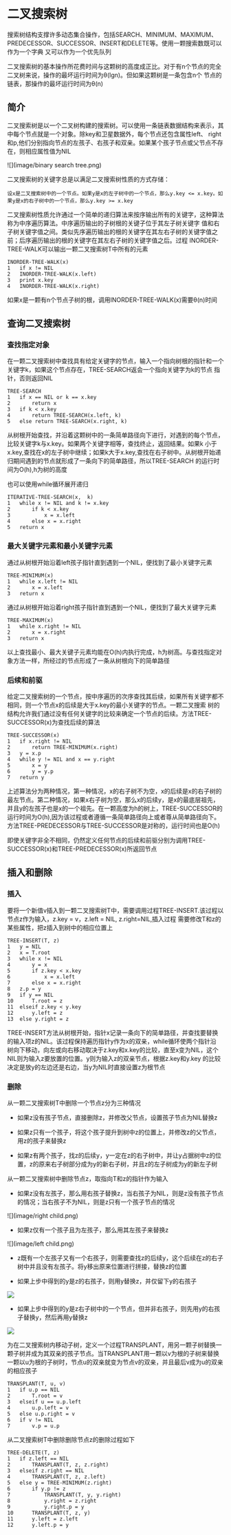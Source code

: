 # 二叉搜索树
搜索树结构支撑许多动态集合操作，包括SEARCH、MINIMUM、MAXIMUM、PREDECESSOR、SUCCESSOR、INSERT和DELETE等。使用一颗搜索数既可以作为一个字典
又可以作为一个优先队列

二叉搜索树的基本操作所花费时间与这颗树的高度成正比。对于有n个节点的完全二叉树来说，操作的最坏运行时间为θ(lgn)。但如果这颗树是一条包含n个
节点的链表，那操作的最坏运行时间为θ(n)

## 简介
二叉搜索树是以一个二叉树构建的搜索树。可以使用一条链表数据结构来表示，其中每个节点就是一个对象。除key和卫星数据外，每个节点还包含属性left、
right和p,他们分别指向节点的左孩子、右孩子和双亲。如果某个孩子节点或父节点不存在，则相应属性值为NIL

![](image/binary search tree.png)

二叉搜索树的关键字总是以满足二叉搜索树性质的方式存储：

    设x是二叉搜索树中的一个节点。如果y是x的左子树中的一个节点，那么y.key <= x.key。如果y是x的右子树中的一个节点，那么y.key >= x.key

二叉搜索树性质允许通过一个简单的递归算法来按序输出所有的关键字，这种算法称为中序遍历算法。中序遍历输出的子树根的关键子位于其左子树关键字
值和右子树关键字值之间。类似先序遍历输出的根的关键字在其左右子树的关键字值之前；后序遍历输出的根的关键字在其左右子树的关键字值之后。过程
INORDER-TREE-WALK可以输出一颗二叉搜索树T中所有的元素
```
INORDER-TREE-WALK(x)
1   if x != NIL
2   INORDER-TREE-WALK(x.left)
3   print x.key
4   INORDER-TREE-WALK(x.right)
```

如果x是一颗有n个节点子树的根，调用INORDER-TREE-WALK(x)需要θ(n)时间

## 查询二叉搜索树

### 查找指定对象
在一颗二叉搜索树中查找具有给定关键字的节点，输入一个指向树根的指针和一个关键字k，如果这个节点存在，TREE-SEARCH返会一个指向关键字为k的节点
指针，否则返回NIL
```
TREE-SEARCH
1   if x == NIL or k == x.key
2       return x
3   if k < x.key
4       return TREE-SEARCH(x.left, k)
5   else return TREE-SEARCH(x.right, k)
```

从树根开始查找，并沿着这颗树中的一条简单路径向下进行，对遇到的每个节点，比较关键字k与x.key。如果两个关键字相等，查找终止，返回结果。如果k
小于x.key,查找在x的左子树中继续；如果k大于x.key,查找在右子树中。从树根开始递归期间遇到的节点就形成了一条向下的简单路径，所以TREE-SEARCH
的运行时间为O(h),h为树的高度

也可以使用while循环展开递归
```
ITERATIVE-TREE-SEARCH(x,  k)
1   while x != NIL and k != x.key
2       if k < x.key
3           x = x.left
4       else x = x.right
5   return x
```

### 最大关键字元素和最小关键字元素
通过从树根开始沿着left孩子指针直到遇到一个NIL，便找到了最小关键字元素
```
TREE-MINIMUM(x)
1   while x.left != NIL
2       x = x.left
3   return x
```

通过从树根开始沿着right孩子指针直到遇到一个NIL，便找到了最大关键字元素
```
TREE-MAXIMUM(x)
1   while x.right != NIL
2       x = x.right
3   return x
```

以上查找最小、最大关键子元素均能在O(h)内执行完成，h为树高。与查找指定对象方法一样，所经过的节点形成了一条从树根向下的简单路径

### 后续和前驱
给定二叉搜索树的一个节点，按中序遍历的次序查找其后续，如果所有关键字都不相同，则一个节点x的后续是大于x.key的最小关键字的节点。一颗二叉搜索
树的结构允许我们通过没有任何关键字的比较来确定一个节点的后续。方法TREE-SUCCESSOR(x)为查找后续的算法
```
TREE-SUCCESSOR(x)
1   if x.right != NIL
2       return TREE-MINIMUM(x.right)
3   y = x.p
4   while y != NIL and x == y.right
5       x = y
6       y = y.p
7   return y
```

上述算法分为两种情况，第一种情况，x的右子树不为空，x的后续是x的右子树的最左节点。第二种情况，如果x右子树为空，那么x的后续y，是x的最底层祖先，
并且y的左孩子也是x的一个祖先。在一颗高度为h的树上，TREE-SUCCESSOR的运行时间为O(h),因为该过程或者遵循一条简单路径向上或者尊从简单路径向下。
方法TREE-PREDECESSOR与TREE-SUCCESSOR是对称的，运行时间也是O(h)

即使关键字非全不相同，仍然定义任何节点的后续和前驱分别为调用TREE-SUCCESSOR(x)和TREE-PREDECESSOR(x)所返回节点

## 插入和删除

### 插入
要将一个新值v插入到一颗二叉搜索树T中，需要调用过程TREE-INSERT.该过程以节点z作为输入，z.key = v，z.left = NIL, z.right=NIL,插入过程
需要修改T和z的某些属性，把z插入到树中的相应位置上
```
TREE-INSERT(T, z)
1   y = NIL
2   x = T.root
3   while x != NIL
4       y = x
5       if z.key < x.key
6           x = x.left
7       else x = x.right
8   z.p = y
9   if y == NIL
10      T.root = z
11  elseif z.key < y.key
12      y.left = z
13  else y.right = z
```

TREE-INSERT方法从树根开始，指针x记录一条向下的简单路径，并查找要替换的输入项z的NIL。该过程保持遍历指针y作为x的双亲，while循环使两个指针沿
树向下移动，向左或向右移动取决于z.key和x.key的比较，直至x变为NIL，这个NIL则为输入z要放置的位置。y则为输入z的双亲节点，根据z.key和y.key
的比较决定是放y的左边还是右边，当y为NIL时直接设置z为根节点

### 删除
从一颗二叉搜索树T中删除一个节点z分为三种情况

- 如果z没有孩子节点，直接删除z，并修改父节点，设置孩子节点为NIL替换z

- 如果z只有一个孩子，将这个孩子提升到树中z的位置上，并修改z的父节点，用z的孩子来替换z

- 如果z有两个孩子，找z的后续y，y一定在z的右子树中，并让y占据树中z的位置，z的原来右子树部分成为y的新右子树，并且z的左子树成为y的新左子树

从一颗二叉搜索树中删除节点z，取指向T和z的指针作为输入

- 如果z没有左孩子，那么用右孩子替换z，当右孩子为NIL，则是z没有孩子节点的情况；当右孩子不为NIL，则是z只有一个孩子节点的情况

![](image/right child.png)

- 如果z仅有一个孩子且为左孩子，那么用其左孩子来替换z

![](image/left child.png)

- z既有一个左孩子又有一个右孩子，则需要查找z的后续y，这个后续在z的右子树中并且没有左孩子。将y移出原来位置进行拼接，替换z的位置

- 如果上步中得到的y是z的右孩子，则用y替换z，并仅留下y的右孩子

![](image/两个孩子节点并且后续为右孩子.png)

- 如果上步中得到的y是z右子树中的一个节点，但并非右孩子，则先用y的右孩子替换y，然后再用y替换z

![](image/两个孩子节点并且后续不为右孩子.png)

为在二叉搜索树内移动子树，定义一个过程TRANSPLANT，用另一颗子树替换一颗子树并成为其双亲的孩子节点。当TRANSPLANT用一颗以v为根的子树来替换
一颗以u为根的子树时，节点u的双亲就变为节点v的双亲，并且最后v成为u的双亲的相应孩子
```
TRANSPLANT(T, u, v)
1   if u.p == NIL
2       T.root = v
3   elseif u == u.p.left
4       u.p.left = v
5   else u.p.right = v
6   if v != NIL
7       v.p = u.p
```

从二叉搜索树T中删除删除节点z的删除过程如下
```
TREE-DELETE(T, z)
1   if z.left == NIL
2       TRANSPLANT(T, z, z.right)
3   elseif z.right == NIL
4       TRANSPLANT(T, z, z.left)
5   else y = TREE-MINIMUM(z.right)
6       if y.p != z
7           TRANSPLANT(T, y, y.right)
8           y.right = z.right
9           y.right.p = y
10      TRANSPLANT(T, z, y)
11      y.left = z.left
12      y.left.p = y
```